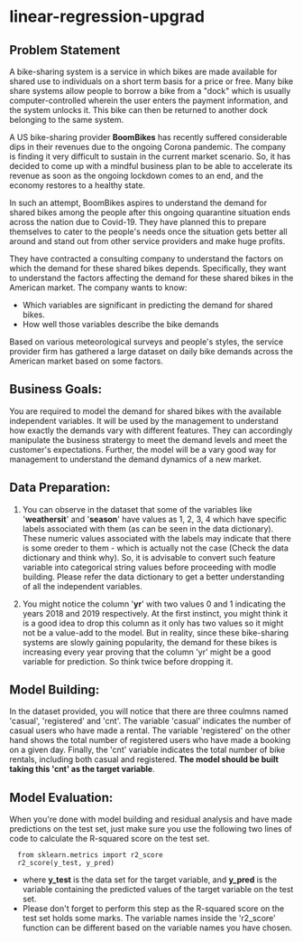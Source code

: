 # linear-regression-upgrad

## Problem Statement

A bike-sharing system is a service in which bikes are made available for shared use to individuals on a short term basis for a price or free. Many bike share systems allow people to borrow a bike from a "dock" which is usually computer-controlled wherein the user enters the payment information, and the system unlocks it. This bike can then be returned to another dock belonging to the same system.

A US bike-sharing provider __BoomBikes__  has recently suffered considerable dips in their revenues due to the ongoing Corona pandemic. The company is finding it very difficult to sustain in the current market scenario. So, it has decided to come up with a mindful business plan to be able to accelerate its revenue as soon as the ongoing lockdown comes to an end, and the economy restores to a healthy state.

In such an attempt, BoomBikes aspires to understand the demand for shared bikes among the people after this ongoing quarantine situation ends across the nation due to Covid-19. They have planned this to prepare themselves to cater to the people's needs once the situation gets better all around and stand out from other service providers and make huge profits.

They have contracted a consulting company to understand the factors on which the demand for these shared bikes depends. Specifically, they want to understand the factors affecting the demand for these shared bikes in the American market. The company wants to know:

  - Which variables are significant in predicting the demand for shared bikes.
  - How well those variables describe the bike demands

Based on various meteorological surveys and people's styles, the service provider firm has gathered a large dataset on daily bike demands across the American market based on some factors.

## Business Goals:

You are required to model the demand for shared bikes with the available independent variables. It will be used by the management to understand how exactly the demands vary with different features. They can accordingly manipulate the business stratergy to meet the demand levels and meet the customer's expectations. Further, the model will be a vary good way for management to understand the demand dynamics of a new market.

## Data Preparation:

  1. You can observe in the dataset that some of the variables like '__weathersit__' and '__season__' have values as 1, 2, 3, 4 which have specific labels associated with them (as can be seen in the data dictionary). These numeric values associated with the labels may indicate that there is some oreder to them - which is actually not the case (Check the data dictionary and think why). So, it is advisable to convert such feature variable into categorical string values before proceeding with modle building. Please refer the data dictionary to get a better understanding of all the independent variables.
  
  2. You might notice the column '__yr__' with two values 0 and 1 indicating the years 2018 and 2019 respectively. At the first instinct, you might think it is a good idea to drop this column as it only has two values so it might not be a value-add to the model. But in reality, since these bike-sharing systems are slowly gaining popularity, the demand for these bikes is increasing every year proving that the column 'yr' might be a good variable for prediction. So think twice before dropping it.
  
## Model Building:

In the dataset provided, you will notice that there are three coulmns named 'casual', 'registered' and 'cnt'. The variable 'casual' indicates the number of casual users who have made a rental. The variable 'registered' on the other hand shows the total number of registered users who have made a booking on a given day. Finally, the 'cnt' variable indicates the total number of bike rentals, including both casual and registered. __The model should be built taking this 'cnt' as the target variable__.

## Model Evaluation:

When you're done with model building and residual analysis and have made predictions on the test set, just make sure you use the following two lines of code to calculate the R-squared score on the test set.

      from sklearn.metrics import r2_score
      r2_score(y_test, y_pred)

  - where __y_test__ is the data set for the target variable, and __y_pred__ is the variable containing the predicted values of the target variable on the test set.
  - Please don't forget to perform this step as the R-squared score on the test set holds some marks. The variable names inside the 'r2_score' function can be different based on the variable names you have chosen.
